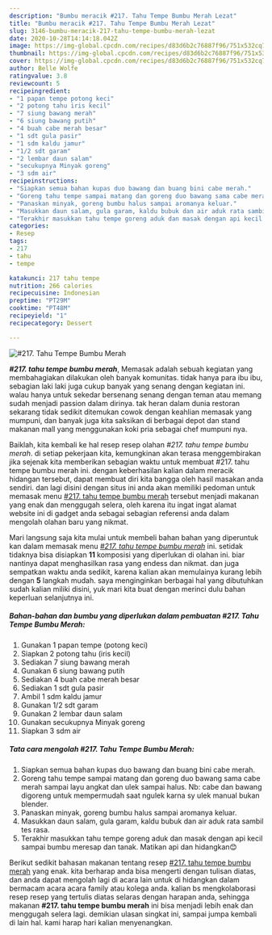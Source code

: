 ```yaml
---
description: "Bumbu meracik #217. Tahu Tempe Bumbu Merah Lezat"
title: "Bumbu meracik #217. Tahu Tempe Bumbu Merah Lezat"
slug: 3146-bumbu-meracik-217-tahu-tempe-bumbu-merah-lezat
date: 2020-10-28T14:14:18.042Z
image: https://img-global.cpcdn.com/recipes/d83d6b2c76887f96/751x532cq70/217-tahu-tempe-bumbu-merah-foto-resep-utama.jpg
thumbnail: https://img-global.cpcdn.com/recipes/d83d6b2c76887f96/751x532cq70/217-tahu-tempe-bumbu-merah-foto-resep-utama.jpg
cover: https://img-global.cpcdn.com/recipes/d83d6b2c76887f96/751x532cq70/217-tahu-tempe-bumbu-merah-foto-resep-utama.jpg
author: Belle Wolfe
ratingvalue: 3.8
reviewcount: 5
recipeingredient:
- "1 papan tempe potong keci"
- "2 potong tahu iris kecil"
- "7 siung bawang merah"
- "6 siung bawang putih"
- "4 buah cabe merah besar"
- "1 sdt gula pasir"
- "1 sdm kaldu jamur"
- "1/2 sdt garam"
- "2 lembar daun salam"
- "secukupnya Minyak goreng"
- "3 sdm air"
recipeinstructions:
- "Siapkan semua bahan kupas duo bawang dan buang bini cabe merah."
- "Goreng tahu tempe sampai matang dan goreng duo bawang sama cabe merah sampai layu angkat dan ulek sampai halus. Nb: cabe dan bawang digoreng untuk mempermudah saat ngulek karna sy ulek manual bukan blender."
- "Panaskan minyak, goreng bumbu halus sampai aromanya keluar."
- "Masukkan daun salam, gula garam, kaldu bubuk dan air aduk rata sambil tes rasa."
- "Terakhir masukkan tahu tempe goreng aduk dan masak dengan api kecil sampai bumbu meresap dan tanak. Matikan api dan hidangkan😊"
categories:
- Resep
tags:
- 217
- tahu
- tempe

katakunci: 217 tahu tempe 
nutrition: 266 calories
recipecuisine: Indonesian
preptime: "PT29M"
cooktime: "PT48M"
recipeyield: "1"
recipecategory: Dessert

---
```



![#217. Tahu Tempe Bumbu Merah](https://img-global.cpcdn.com/recipes/d83d6b2c76887f96/751x532cq70/217-tahu-tempe-bumbu-merah-foto-resep-utama.jpg)

<b><i>#217. tahu tempe bumbu merah</i></b>, Memasak adalah sebuah kegiatan yang membahagiakan dilakukan oleh banyak komunitas. tidak hanya para ibu ibu, sebagian laki laki juga cukup banyak yang senang dengan kegiatan ini. walau hanya untuk sekedar bersenang senang dengan teman atau memang sudah menjadi passion dalam dirinya. tak heran dalam dunia restoran sekarang tidak sedikit ditemukan cowok dengan keahlian memasak yang mumpuni, dan banyak juga kita saksikan di berbagai depot dan stand makanan mall yang menggunakan koki pria sebagai chef mumpuni nya.

Baiklah, kita kembali ke hal resep resep olahan <i>#217. tahu tempe bumbu merah</i>. di setiap pekerjaan kita, kemungkinan akan terasa menggembirakan jika sejenak kita memberikan sebagian waktu untuk membuat #217. tahu tempe bumbu merah ini. dengan keberhasilan kalian dalam meracik hidangan tersebut, dapat membuat diri kita bangga oleh hasil masakan anda sendiri. dan lagi disini dengan situs ini anda akan memiliki pedoman untuk memasak menu <u>#217. tahu tempe bumbu merah</u> tersebut menjadi makanan yang enak dan menggugah selera, oleh karena itu ingat ingat alamat website ini di gadget anda sebagai sebagian referensi anda dalam mengolah olahan baru yang nikmat.




Mari langsung saja kita mulai untuk membeli bahan bahan yang diperuntuk kan dalam memasak menu <u><i>#217. tahu tempe bumbu merah</i></u> ini. setidak tidaknya bisa disiapkan <b>11</b> komposisi yang diperlukan di olahan ini. biar nantinya dapat menghasilkan rasa yang endess dan nikmat. dan juga sempatkan waktu anda sedikit, karena kalian akan memulainya kurang lebih dengan <b>5</b> langkah mudah. saya menginginkan berbagai hal yang dibutuhkan sudah kalian miliki disini, yuk mari kita buat dengan merinci dulu bahan keperluan selanjutnya ini.

<!--inarticleads1-->

##### Bahan-bahan dan bumbu yang diperlukan dalam pembuatan #217. Tahu Tempe Bumbu Merah:

1. Gunakan 1 papan tempe (potong keci)
1. Siapkan 2 potong tahu (iris kecil)
1. Sediakan 7 siung bawang merah
1. Gunakan 6 siung bawang putih
1. Sediakan 4 buah cabe merah besar
1. Sediakan 1 sdt gula pasir
1. Ambil 1 sdm kaldu jamur
1. Gunakan 1/2 sdt garam
1. Gunakan 2 lembar daun salam
1. Gunakan secukupnya Minyak goreng
1. Siapkan 3 sdm air




<!--inarticleads2-->

##### Tata cara mengolah #217. Tahu Tempe Bumbu Merah:

1. Siapkan semua bahan kupas duo bawang dan buang bini cabe merah.
1. Goreng tahu tempe sampai matang dan goreng duo bawang sama cabe merah sampai layu angkat dan ulek sampai halus. Nb: cabe dan bawang digoreng untuk mempermudah saat ngulek karna sy ulek manual bukan blender.
1. Panaskan minyak, goreng bumbu halus sampai aromanya keluar.
1. Masukkan daun salam, gula garam, kaldu bubuk dan air aduk rata sambil tes rasa.
1. Terakhir masukkan tahu tempe goreng aduk dan masak dengan api kecil sampai bumbu meresap dan tanak. Matikan api dan hidangkan😊




Berikut sedikit bahasan makanan tentang resep <u>#217. tahu tempe bumbu merah</u> yang enak. kita berharap anda bisa mengerti dengan tulisan diatas, dan anda dapat mengolah lagi di acara lain untuk di hidangkan dalam bermacam acara acara family atau kolega anda. kalian bs mengkolaborasi resep resep yang tertulis diatas selaras dengan harapan anda, sehingga makanan <b>#217. tahu tempe bumbu merah</b> ini bisa menjadi lebih enak dan menggugah selera lagi. demikian ulasan singkat ini, sampai jumpa kembali di lain hal. kami harap hari kalian menyenangkan.
